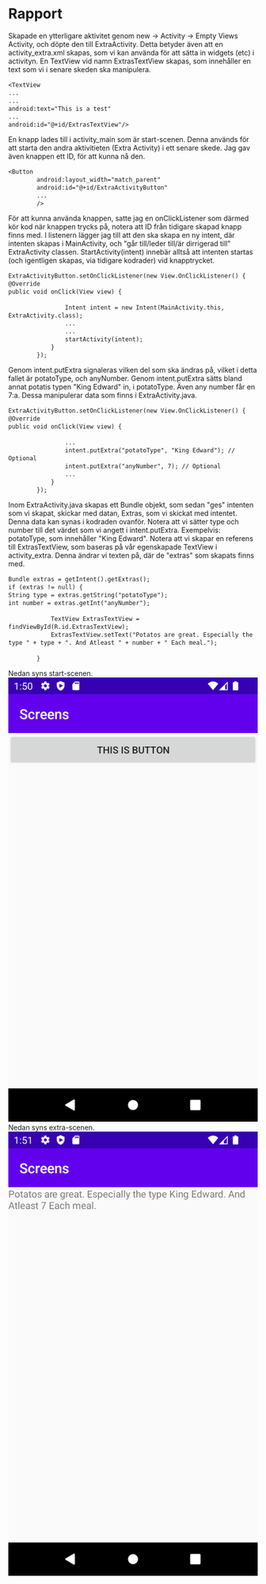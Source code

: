 
# Rapport
Skapade en ytterligare aktivitet genom new -> Activity -> Empty Views Activity, och döpte den till ExtraActivity.
Detta betyder även att en activity_extra.xml skapas, som vi kan använda för att sätta in widgets (etc) i activityn. En TextView vid namn ExtrasTextView
skapas, som innehåller en text som vi i senare skeden ska manipulera.    
```
<TextView
...
...
android:text="This is a test"
...
android:id="@+id/ExtrasTextView"/>
```
En knapp lades till i activity_main som är start-scenen. Denna används för att starta den andra aktivitieten (Extra Activity)
i ett senare skede. Jag gav även knappen ett ID, för att kunna nå den.
```
<Button
        android:layout_width="match_parent"
        android:id="@+id/ExtraActivityButton"
        ...
        />
```
För att kunna använda knappen, satte jag en onClickListener som därmed kör kod när knappen trycks på, notera att ID från tidigare skapad knapp finns med. 
I listenern lägger jag till att den ska skapa en ny intent, där intenten skapas i MainActivity, och "går till/leder till/är dirrigerad till" ExtraActivity classen. StartActivity(intent)
innebär alltså att intenten startas (och igentligen skapas, via tidigare kodrader) vid knapptrycket.
```
ExtraActivityButton.setOnClickListener(new View.OnClickListener() {
@Override
public void onClick(View view) {

                Intent intent = new Intent(MainActivity.this, ExtraActivity.class);
                ...
                ...
                startActivity(intent);
            }
        });
```
Genom intent.putExtra signaleras vilken del som ska ändras på, vilket i detta fallet är potatoType, och anyNumber. Genom intent.putExtra sätts 
bland annat potatis typen "King Edward" in, i potatoType. Även any number får en 7:a. Dessa manipulerar data som finns i ExtraActivity.java.
```
ExtraActivityButton.setOnClickListener(new View.OnClickListener() {
@Override
public void onClick(View view) {

                ...
                intent.putExtra("potatoType", "King Edward"); // Optional
                intent.putExtra("anyNumber", 7); // Optional
                ...
            }
        });
```
Inom ExtraActivity.java skapas ett Bundle objekt, som sedan "ges" intenten som vi skapat, skickar med datan, Extras, som vi skickat med intentet.
Denna data kan synas i kodraden ovanför. Notera att vi sätter type och number till det värdet som vi angett i intent.putExtra. 
Exempelvis: potatoType, som innehåller "King Edward". Notera att vi skapar en referens till ExtrasTextView, som baseras på vår egenskapade TextView i activity_extra.
Denna ändrar vi texten på, där de "extras" som skapats finns med.
```
Bundle extras = getIntent().getExtras();
if (extras != null) {
String type = extras.getString("potatoType");
int number = extras.getInt("anyNumber");

            TextView ExtrasTextView = findViewById(R.id.ExtrasTextView);
            ExtrasTextView.setText("Potatos are great. Especially the type " + type + ". And Atleast " + number + " Each meal.");

        }
```
Nedan syns start-scenen.
![](StartScreen.png)
Nedan syns extra-scenen.
![](ExtraScreen.png)
